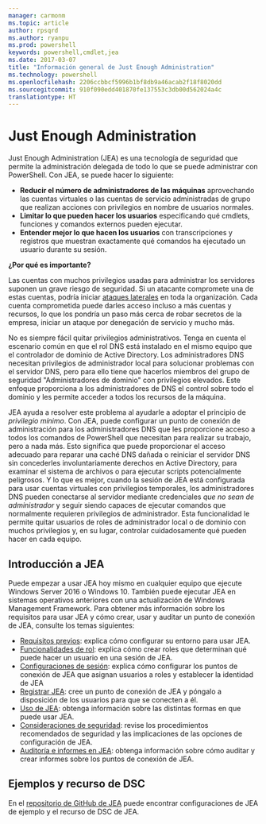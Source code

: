 ```yaml
---
manager: carmonm
ms.topic: article
author: rpsqrd
ms.author: ryanpu
ms.prod: powershell
keywords: powershell,cmdlet,jea
ms.date: 2017-03-07
title: "Información general de Just Enough Administration"
ms.technology: powershell
ms.openlocfilehash: 2206ccbbcf5996b1bf8db9a46acab2f18f8020dd
ms.sourcegitcommit: 910f090edd401870fe137553c3db00d562024a4c
translationtype: HT
---
```

# <a name="just-enough-administration"></a>Just Enough Administration

Just Enough Administration (JEA) es una tecnología de seguridad que permite la administración delegada de todo lo que se puede administrar con PowerShell.
Con JEA, se puede hacer lo siguiente:

- **Reducir el número de administradores de las máquinas** aprovechando las cuentas virtuales o las cuentas de servicio administradas de grupo que realizan acciones con privilegios en nombre de usuarios normales.
- **Limitar lo que pueden hacer los usuarios** especificando qué cmdlets, funciones y comandos externos pueden ejecutar.
- **Entender mejor lo que hacen los usuarios** con transcripciones y registros que muestran exactamente qué comandos ha ejecutado un usuario durante su sesión.

**¿Por qué es importante?**

Las cuentas con muchos privilegios usadas para administrar los servidores suponen un grave riesgo de seguridad.
Si un atacante compromete una de estas cuentas, podría iniciar [ataques laterales](http://aka.ms/pth) en toda la organización.
Cada cuenta comprometida puede darles acceso incluso a más cuentas y recursos, lo que los pondría un paso más cerca de robar secretos de la empresa, iniciar un ataque por denegación de servicio y mucho más.

No es siempre fácil quitar privilegios administrativos.
Tenga en cuenta el escenario común en que el rol DNS está instalado en el mismo equipo que el controlador de dominio de Active Directory.
Los administradores DNS necesitan privilegios de administrador local para solucionar problemas con el servidor DNS, pero para ello tiene que hacerlos miembros del grupo de seguridad "Administradores de dominio" con privilegios elevados.
Este enfoque proporciona a los administradores de DNS el control sobre todo el dominio y les permite acceder a todos los recursos de la máquina.

JEA ayuda a resolver este problema al ayudarle a adoptar el principio de *privilegio mínimo*.
Con JEA, puede configurar un punto de conexión de administración para los administradores DNS que les proporcione acceso a todos los comandos de PowerShell que necesitan para realizar su trabajo, pero a nada más.
Esto significa que puede proporcionar el acceso adecuado para reparar una caché DNS dañada o reiniciar el servidor DNS sin concederles involuntariamente derechos en Active Directory, para examinar el sistema de archivos o para ejecutar scripts potencialmente peligrosos.
Y lo que es mejor, cuando la sesión de JEA está configurada para usar cuentas virtuales con privilegios temporales, los administradores DNS pueden conectarse al servidor mediante credenciales *que no sean de administrador* y seguir siendo capaces de ejecutar comandos que normalmente requieren privilegios de administrador.
Esta funcionalidad le permite quitar usuarios de roles de administrador local o de dominio con muchos privilegios y, en su lugar, controlar cuidadosamente qué pueden hacer en cada equipo.

## <a name="get-started-with-jea"></a>Introducción a JEA

Puede empezar a usar JEA hoy mismo en cualquier equipo que ejecute Windows Server 2016 o Windows 10.
También puede ejecutar JEA en sistemas operativos anteriores con una actualización de Windows Management Framework.
Para obtener más información sobre los requisitos para usar JEA y cómo crear, usar y auditar un punto de conexión de JEA, consulte los temas siguientes:

- [Requisitos previos](prerequisites.md): explica cómo configurar su entorno para usar JEA.
- [Funcionalidades de rol](role-capabilities.md): explica cómo crear roles que determinan qué puede hacer un usuario en una sesión de JEA.
- [Configuraciones de sesión](session-configurations.md): explica cómo configurar los puntos de conexión de JEA que asignan usuarios a roles y establecer la identidad de JEA
- [Registrar JEA](register-jea.md): cree un punto de conexión de JEA y póngalo a disposición de los usuarios para que se conecten a él.
- [Uso de JEA](using-jea.md): obtenga información sobre las distintas formas en que puede usar JEA.
- [Consideraciones de seguridad](security-considerations.md): revise los procedimientos recomendados de seguridad y las implicaciones de las opciones de configuración de JEA.
- [Auditoría e informes en JEA](audit-and-report.md): obtenga información sobre cómo auditar y crear informes sobre los puntos de conexión de JEA.

## <a name="samples-and-dsc-resource"></a>Ejemplos y recurso de DSC

En el [repositorio de GitHub de JEA](https://github.com/PowerShell/JEA) puede encontrar configuraciones de JEA de ejemplo y el recurso de DSC de JEA.
